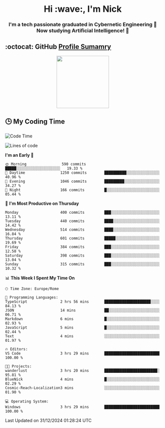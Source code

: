 <h1 align="center">Hi :wave:, I'm Nick</h1>

<h3 align="center">I'm a tech passionate graduated in Cybernetic Engineering 🤖<br>
Now studying Artificial Intelligence! 🧠</h3>


## :octocat: GitHub <a href="https://github.com/vn7n24fzkq/github-profile-summary-cards">Profile Sumamry</a>

<p align="center">
   <img style="height:170px;display:inline-block"  src="http://github-profile-summary-cards.vercel.app/api/cards/profile-details?username=CodeClimberNT&theme=github_dark" />
<!--    <img style="height:170px;display:inline-block"  src="http://github-profile-summary-cards.vercel.app/api/cards/repos-per-language?username=CodeClimberNT&theme=github_dark&exclude=" /> -->
</p>

 ## :clock3: My Coding Time 
 
<!--START_SECTION:waka-->
![Code Time](http://img.shields.io/badge/Code%20Time-392%20hrs%2024%20mins-blue)

![Lines of code](https://img.shields.io/badge/From%20Hello%20World%20I%27ve%20Written-3.9%20million%20lines%20of%20code-blue)

**I'm an Early 🐤** 

```text
🌞 Morning                590 commits         █████░░░░░░░░░░░░░░░░░░░░   19.33 % 
🌆 Daytime                1250 commits        ██████████░░░░░░░░░░░░░░░   40.96 % 
🌃 Evening                1046 commits        █████████░░░░░░░░░░░░░░░░   34.27 % 
🌙 Night                  166 commits         █░░░░░░░░░░░░░░░░░░░░░░░░   05.44 % 
```
📅 **I'm Most Productive on Thursday** 

```text
Monday                   400 commits         ███░░░░░░░░░░░░░░░░░░░░░░   13.11 % 
Tuesday                  440 commits         ████░░░░░░░░░░░░░░░░░░░░░   14.42 % 
Wednesday                514 commits         ████░░░░░░░░░░░░░░░░░░░░░   16.84 % 
Thursday                 601 commits         █████░░░░░░░░░░░░░░░░░░░░   19.69 % 
Friday                   384 commits         ███░░░░░░░░░░░░░░░░░░░░░░   12.58 % 
Saturday                 398 commits         ███░░░░░░░░░░░░░░░░░░░░░░   13.04 % 
Sunday                   315 commits         ███░░░░░░░░░░░░░░░░░░░░░░   10.32 % 
```


📊 **This Week I Spent My Time On** 

```text
🕑︎ Time Zone: Europe/Rome

💬 Programming Languages: 
TypeScript               2 hrs 56 mins       █████████████████████░░░░   84.13 % 
JSON                     14 mins             ██░░░░░░░░░░░░░░░░░░░░░░░   06.71 % 
Markdown                 6 mins              █░░░░░░░░░░░░░░░░░░░░░░░░   02.93 % 
JavaScript               5 mins              █░░░░░░░░░░░░░░░░░░░░░░░░   02.44 % 
Text                     4 mins              ░░░░░░░░░░░░░░░░░░░░░░░░░   01.97 % 

🔥 Editors: 
VS Code                  3 hrs 29 mins       █████████████████████████   100.00 % 

🐱‍💻 Projects: 
wanderlust               3 hrs 20 mins       ████████████████████████░   95.81 % 
BlueNick                 4 mins              █░░░░░░░░░░░░░░░░░░░░░░░░   02.29 % 
Cosmic-Reach-Localization3 mins              ░░░░░░░░░░░░░░░░░░░░░░░░░   01.90 % 

💻 Operating System: 
Windows                  3 hrs 29 mins       █████████████████████████   100.00 % 
```


 Last Updated on 31/12/2024 01:28:24 UTC
<!--END_SECTION:waka-->


